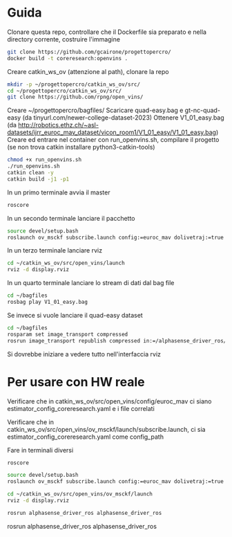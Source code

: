 # Guida
Clonare questa repo, controllare che il Dockerfile sia preparato e nella directory corrente, costruire l'immagine
```bash
git clone https://github.com/gcairone/progettopercro/
docker build -t coreresearch:openvins .
```
Creare catkin_ws_ov (attenzione al path), clonare la repo
```bash
mkdir -p ~/progettopercro/catkin_ws_ov/src/
cd ~/progettopercro/catkin_ws_ov/src/
git clone https://github.com/rpng/open_vins/
```
Creare ~/progettopercro/bagfiles/ 
Scaricare quad-easy.bag e gt-nc-quad-easy (da tinyurl.com/newer-college-dataset-2023)
Ottenere V1_01_easy.bag (da http://robotics.ethz.ch/~asl-datasets/ijrr_euroc_mav_dataset/vicon_room1/V1_01_easy/V1_01_easy.bag)
Creare ed entrare nel container con run_openvins.sh, compilare il progetto (se non trova catkin installare python3-catkin-tools)
```bash
chmod +x run_openvins.sh
./run_openvins.sh
catkin clean -y
catkin build -j1 -p1
```
In un primo terminale avvia il master
```bash
roscore
```

In un secondo terminale lanciare il pacchetto
```bash
source devel/setup.bash 
roslaunch ov_msckf subscribe.launch config:=euroc_mav dolivetraj:=true

```

In un terzo terminale lanciare rviz
```bash
cd ~/catkin_ws_ov/src/open_vins/launch
rviz -d display.rviz
```

In un quarto terminale lanciare lo stream di dati dal bag file
```bash
cd ~/bagfiles
rosbag play V1_01_easy.bag
```
Se invece si vuole lanciare il quad-easy dataset
```bash
cd ~/bagfiles
rosparam set image_transport compressed
rosrun image_transport republish compressed in:=/alphasense_driver_ros/cam0 raw out:=/cam0/image_raw & rosrun image_transport republish compressed in:=/alphasense_driver_ros/cam1 raw out:=/cam1/image_raw & rosbag play quad-easy.bag /alphasense_driver_ros/imu:=/imu0
```

Si dovrebbe iniziare a vedere tutto nell'interfaccia rviz


# Per usare con HW reale
Verificare che in catkin_ws_ov/src/open_vins/config/euroc_mav ci siano estimator_config_coreresearch.yaml e i file correlati

Verificare che in catkin_ws_ov/src/open_vins/ov_msckf/launch/subscribe.launch, ci sia estimator_config_coreresearch.yaml come config_path


Fare in terminali diversi
```bash
roscore
```
```bash
source devel/setup.bash 
roslaunch ov_msckf subscribe.launch config:=euroc_mav dolivetraj:=true

```
```bash
cd ~/catkin_ws_ov/src/open_vins/ov_msckf/launch
rviz -d display.rviz
```

```bash
rosrun alphasense_driver_ros alphasense_driver_ros 
```

rosrun alphasense_driver_ros alphasense_driver_ros 